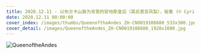 ```yaml
---
title: 2020.12.11 - 以布兰卡山脉为背景的安地斯皇后（莴氏普亚凤梨），秘鲁 (© Cyril Ruoso/Minden Pictures)
date: 2020.12.11 00:00:00
cover_index: /images/thumbs/QueenoftheAndes_ZH-CN9019108680_533x300.jpg
cover_detail: /images/QueenoftheAndes_ZH-CN9019108680_1920x1080.jpg
---
```


![QueenoftheAndes](/images/QueenoftheAndes_ZH-CN9019108680_1920x1080.jpg)
